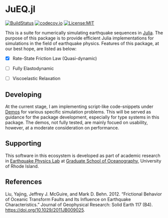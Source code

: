 # JuEQ.jl
[![BuildStatus](https://travis-ci.com/shipengcheng1230/JuEQ.jl.svg?token=zsZu59CsqQTTp7wzi7zP&branch=master)](https://travis-ci.com/shipengcheng1230/JuEQ.jl)
[![codecov.io](https://codecov.io/gh/shipengcheng1230/JuEQ.jl/coverage.svg?token=ag6kv61zOW&branch=master)](https://codecov.io/gh/shipengcheng1230/JuEQ.jl?branch=master)
[![License:MIT](http://img.shields.io/badge/license-MIT-brightgreen.svg?style=flat)](https://opensource.org/licenses/MIT)


This is a suite for numerically simulating earthquake sequences in [Julia](https://julialang.org/). The purpose of this package is to provide efficient Julia implementations for simulations in the field of earthquake physics. Features of this package, at our best hope, are listed as below:


- [x] Rate-State Friction Law (Quasi-dynamic)
- [ ] Fully Elastodynamic
- [ ] Viscoelastic Relaxation


## Developing
At the current stage, I am implementing script-like code-snippets under [Demos](https://github.com/shipengcheng1230/JuEQ.jl/tree/master/demos) for various specific simulation problems. This will be served as guidance for the package development, especially for type systems in this package. The demos, not fully tested, are mainly focued on usability, however, at a moderate consideration on performance.


## Supporting
This software in this ecosystem is developed as part of academic research in
[Earthquake Physics Lab](http://weilab.uri.edu/) at
[Graduate School of Oceanography](https://web.uri.edu/gso/), University of Rhode Island.


## References
Liu, Yajing, Jeffrey J. McGuire, and Mark D. Behn. 2012. “Frictional Behavior of Oceanic Transform Faults and Its Influence on Earthquake Characteristics.” Journal of Geophysical Research: Solid Earth 117 (B4). https://doi.org/10.1029/2011JB009025.
